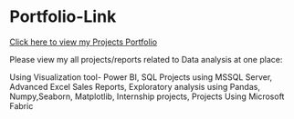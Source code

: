 # Portfolio-Link

[Click here to view my Projects Portfolio ](https://www.datascienceportfol.io/prabhjotkaur12345)

Please view my all projects/reports related to Data analysis at one place:

Using Visualization tool- Power BI, 
SQL Projects using MSSQL Server,
Advanced Excel Sales Reports, 
Exploratory analysis using Pandas, Numpy,Seaborn, Matplotlib,
Internship projects,
Projects Using Microsoft Fabric



